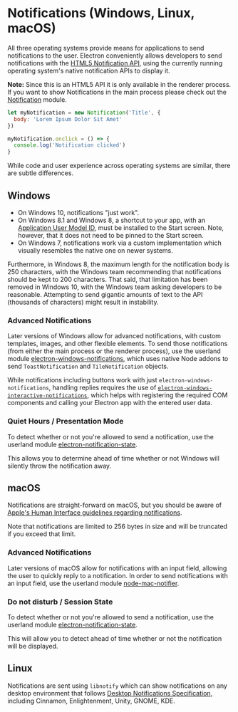 # Notifications (Windows, Linux, macOS)

All three operating systems provide means for applications to send notifications
to the user. Electron conveniently allows developers to send notifications with
the [HTML5 Notification API](https://notifications.spec.whatwg.org/), using the
currently running operating system's native notification APIs to display it.

**Note:** Since this is an HTML5 API it is only available in the renderer
process. If you want to show Notifications in the main process please check out
the [Notification](../api/notification.md) module.

```javascript
let myNotification = new Notification('Title', {
  body: 'Lorem Ipsum Dolor Sit Amet'
})

myNotification.onclick = () => {
  console.log('Notification clicked')
}
```

While code and user experience across operating systems are similar, there are
subtle differences.

## Windows

* On Windows 10, notifications "just work".
* On Windows 8.1 and Windows 8, a shortcut to your app, with an [Application
  User Model ID][app-user-model-id], must be installed to the Start screen.
  Note, however, that it does not need to be pinned to the Start screen.
* On Windows 7, notifications work via a custom implementation which visually
  resembles the native one on newer systems.

Furthermore, in Windows 8, the maximum length for the notification body is 250
characters, with the Windows team recommending that notifications should be kept
to 200 characters. That said, that limitation has been removed in Windows 10,
with the Windows team asking developers to be reasonable. Attempting to send
gigantic amounts of text to the API (thousands of characters) might result in
instability.

### Advanced Notifications

Later versions of Windows allow for advanced notifications, with custom
templates, images, and other flexible elements. To send those notifications
(from either the main process or the renderer process), use the userland module
[electron-windows-notifications](https://github.com/felixrieseberg/electron-windows-notifications),
which uses native Node addons to send `ToastNotification` and `TileNotification`
objects.

While notifications including buttons work with just
`electron-windows-notifications`, handling replies requires the use of
[`electron-windows-interactive-notifications`](https://github.com/felixrieseberg/electron-windows-interactive-notifications),
which helps with registering the required COM components and calling your
Electron app with the entered user data.

### Quiet Hours / Presentation Mode

To detect whether or not you're allowed to send a notification, use the userland
module
[electron-notification-state](https://github.com/felixrieseberg/electron-notification-state).

This allows you to determine ahead of time whether or not Windows will silently
throw the notification away.

## macOS

Notifications are straight-forward on macOS, but you should be aware of
[Apple's Human Interface guidelines regarding notifications](https://developer.apple.com/library/mac/documentation/UserExperience/Conceptual/OSXHIGuidelines/NotificationCenter.html).

Note that notifications are limited to 256 bytes in size and will be truncated
if you exceed that limit.

### Advanced Notifications

Later versions of macOS allow for notifications with an input field, allowing
the user to quickly reply to a notification. In order to send notifications with
an input field, use the userland module
[node-mac-notifier](https://github.com/CharlieHess/node-mac-notifier).

### Do not disturb / Session State

To detect whether or not you're allowed to send a notification, use the userland
module
[electron-notification-state](https://github.com/felixrieseberg/electron-notification-state).

This will allow you to detect ahead of time whether or not the notification will
be displayed.

## Linux

Notifications are sent using `libnotify` which can show notifications on any
desktop environment that follows [Desktop Notifications
Specification][notification-spec], including Cinnamon, Enlightenment, Unity,
GNOME, KDE.

[notification-spec]: https://developer.gnome.org/notification-spec/
[app-user-model-id]: https://msdn.microsoft.com/en-us/library/windows/desktop/dd378459(v=vs.85).aspx
